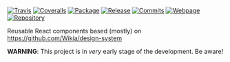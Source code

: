 [![Travis](https://img.shields.io/travis/Wikia/react-design-system/master.svg?style=flat-square)](https://travis-ci.org/Wikia/react-design-system)
[![Coveralls](https://img.shields.io/coveralls/github/Wikia/react-design-system/master.svg?style=flat-square)](https://coveralls.io/github/Wikia/react-design-system)
[![Package](https://img.shields.io/github/release/Wikia/react-design-system.svg?style=flat-square)](https://github.com/Wikia/react-design-system)
[![Release](https://img.shields.io/github/package-json/v/Wikia/react-design-system.svg?style=flat-square)](https://github.com/Wikia/react-design-system/releases)
[![Commits](https://img.shields.io/github/commits-since/Wikia/react-design-system/latest.svg?style=flat-square)](https://github.com/Wikia/react-design-system/commits/master)
[![Webpage](https://img.shields.io/badge/Visit-webpage-green.svg?style=flat-square)](https://wikia.github.io/react-design-system/)
[![Repository](https://img.shields.io/badge/Visit-GitHub-green.svg?style=flat-square)](https://github.com/Wikia/react-design-system/)

Reusable React components based (mostly) on https://github.com/Wikia/design-system

**WARNING**: This project is in *very* early stage of the development. Be aware!
